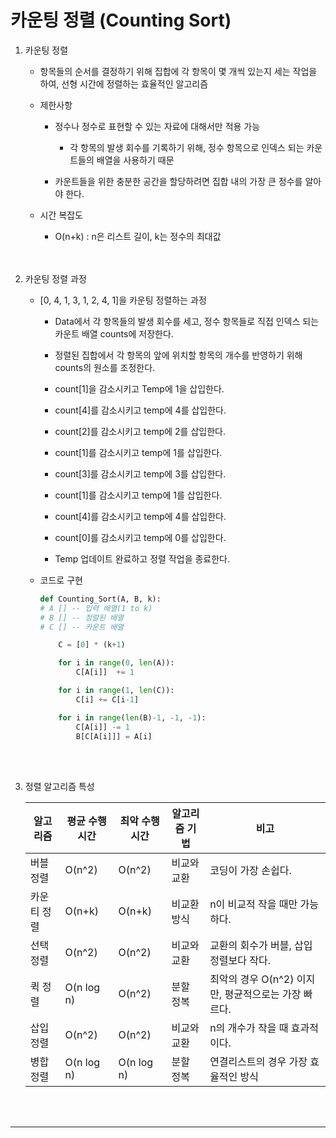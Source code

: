 # 카운팅 정렬 (Counting Sort)

1. 카운팅 정렬
    - 항목들의 순서를 결정하기 위해 집합에 각 항목이 몇 개씩 있는지 세는 작업을 하여, 선형 시간에 정렬하는 효율적인 알고리즘<br>

    - 제한사항
        - 정수나 정수로 표현할 수 있는 자료에 대해서만 적용 가능
            - 각 항목의 발생 회수를 기록하기 위해, 정수 항목으로 인덱스 되는 카운트들의 배열을 사용하기 때문<br>

        - 카운트들을 위한 충분한 공간을 할당하려면 집합 내의 가장 큰 정수를 알아야 한다.
    - 시간 복잡도
        - O(n+k) : n은 리스트 길이, k는 정수의 최대값
<br><br><br>

2. 카운팅 정렬 과정
    - [0, 4, 1, 3, 1, 2, 4, 1]을 카운팅 정렬하는 과정<br>

        - Data에서 각 항목들의 발생 회수를 세고, 정수 항목들로 직접 인덱스 되는 카운트 배열 counts에 저장한다.<br>

        - 정렬된 집합에서 각 항목의 앞에 위치할 항목의 개수를 반영하기 위해 counts의 원소를 조정한다.
        - count[1]을 감소시키고 Temp에 1을 삽입한다.
        - count[4]를 감소시키고 temp에 4를 삽입한다.
        - count[2]를 감소시키고 temp에 2를 삽입한다.
        - count[1]를 감소시키고 temp에 1를 삽입한다.
        - count[3]를 감소시키고 temp에 3를 삽입한다.
        - count[1]를 감소시키고 temp에 1를 삽입한다.
        - count[4]를 감소시키고 temp에 4를 삽입한다.
        - count[0]를 감소시키고 temp에 0를 삽입한다.
        - Temp 업데이트 완료하고 정렬 작업을 종료한다.
    - 코드로 구현
        
        ```python
        def Counting_Sort(A, B, k):
        # A [] -- 입력 배열(1 to k)
        # B [] -- 정럴된 배열
        # C [] -- 카운트 배열
        
            C = [0] * (k+1)
        
            for i in range(0, len(A)):
                C[A[i]]  += 1
        
            for i in range(1, len(C)):
                C[i] += C[i-1]
        
            for i in range(len(B)-1, -1, -1):
                C[A[i]] -= 1
                B[C[A[i]]] = A[i]
        ```
<br><br>        
    
3. 정렬 알고리즘 특성
    
    
    | 알고리즘 | 평균 수행시간 | 최악 수행시간 | 알고리즘 기법 | 비고 |
    | --- | --- | --- | --- | --- |
    | 버블 정렬 | O(n^2) | O(n^2) | 비교와 교환 | 코딩이 가장 손쉽다. |
    | 카운티 정렬 | O(n+k) | O(n+k) | 비교환 방식 | n이 비교적 작을 때만 가능하다. |
    | 선택 정렬 | O(n^2) | O(n^2) | 비교와 교환 | 교환의 회수가 버블, 삽입정렬보다 작다. |
    | 퀵 정렬 | O(n log n) | O(n^2) | 분할 정복 | 최악의 경우 O(n^2) 이지만, 평균적으로는 가장 빠르다. |
    | 삽입 정렬 | O(n^2) | O(n^2) | 비교와 교환 | n의 개수가 작을 때 효과적이다. |
    | 병합 정렬 | O(n log n) | O(n log n) | 분할 정복 | 연결리스트의 경우 가장 효율적인 방식 |
<br><br>

---
